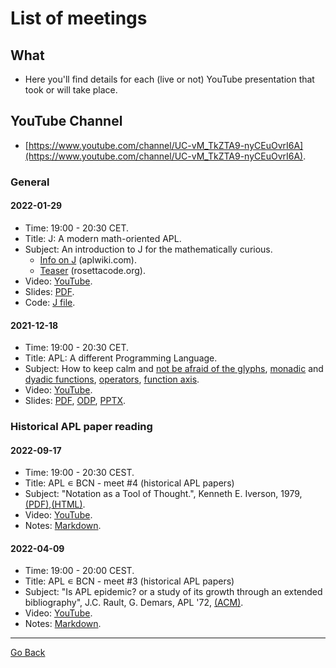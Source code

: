 # List of meetings

## What
- Here you'll find details for each (live or not) YouTube presentation that took or will take place.

## YouTube Channel
- [https://www.youtube.com/channel/UC-vM_TkZTA9-nyCEuOvrI6A](https://www.youtube.com/channel/UC-vM_TkZTA9-nyCEuOvrI6A).

### General

#### 2022-01-29
- Time: 19:00 - 20:30 CET.
- Title: J: A modern math-oriented APL.
- Subject: An introduction to J for the mathematically curious. 
   - [Info on J](https://aplwiki.com/wiki/J) (aplwiki.com).
   - [Teaser](https://rosettacode.org/wiki/Archimedean_spiral#J) (rosettacode.org).
- Video: [YouTube](https://youtu.be/74dP7VLMftU).
- Slides: [PDF](https://github.com/mlliarm/apl-in-bcn/blob/6018b1f7d3a653797ea71362a078f7c81764c7d8/slides/2022-01-29/J_%20A%20modern%20math-oriented%20APL.pdf).
- Code: [J file](https://github.com/mlliarm/apl-in-bcn/blob/6018b1f7d3a653797ea71362a078f7c81764c7d8/code/2022-01-29/apl_in_bcn_no2.ijs).

#### 2021-12-18
- Time: 19:00 - 20:30 CET.
- Title: APL: A different Programming Language.
- Subject: How to keep calm and [not be afraid of the glyphs](https://www.youtube.com/watch?v=7snnRaC4t5c), [monadic](https://aplwiki.com/wiki/Monadic_function) and [dyadic functions](https://aplwiki.com/wiki/Dyadic_function), [operators](https://aplwiki.com/wiki/Operator), [function axis](https://aplwiki.com/wiki/Function_axis).
- Video: [YouTube](https://www.youtube.com/watch?v=Aq_gUA4ta_Y).
- Slides: [PDF](https://github.com/mlliarm/apl-in-bcn/blob/aa4e6e1898b2f482a657af6fed737e65b6a25b5f/slides/2021-12-18/APL_%20A%20different%20Programming%20Language.pdf), [ODP](https://github.com/mlliarm/apl-in-bcn/blob/aa4e6e1898b2f482a657af6fed737e65b6a25b5f/slides/2021-12-18/APL_%20A%20different%20Programming%20Language.odp), [PPTX](https://github.com/mlliarm/apl-in-bcn/blob/aa4e6e1898b2f482a657af6fed737e65b6a25b5f/slides/2021-12-18/APL_%20A%20different%20Programming%20Language.pptx).

###  Historical APL paper reading

#### 2022-09-17
- Time: 19:00 - 20:30 CEST.
- Title: APL ∊ BCN - meet #4 (historical APL papers)
- Subject: "Notation as a Tool of Thought.", Kenneth E. Iverson, 1979, [(PDF)](https://dl.acm.org/doi/pdf/10.1145/358896.358899),[(HTML)](https://www.jsoftware.com/papers/tot.htm).	 
- Video: [YouTube](https://www.youtube.com/watch?v=XvHqqQdn6SA).
- Notes: [Markdown](https://github.com/mlliarm/apl-in-bcn/blob/main/slides/2022-09-17/meet4_notes.markdown).

#### 2022-04-09
- Time: 19:00 - 20:00 CEST.
- Title: APL ∊ BCN - meet #3 (historical APL papers)
- Subject: "Is APL epidemic? or a study of its growth through an extended bibliography", J.C. Rault, G. Demars, APL '72, [(ACM)](https://dl.acm.org/doi/10.1145/800011.808106).	 
- Video: [YouTube](https://youtu.be/3TcaVX4Pl9s).
- Notes: [Markdown](https://github.com/mlliarm/apl-in-bcn/blob/main/slides/2022-04-09/meet3_notes.markdown).

---
[Go Back](https://mlliarm.github.io/apl-in-bcn/)
